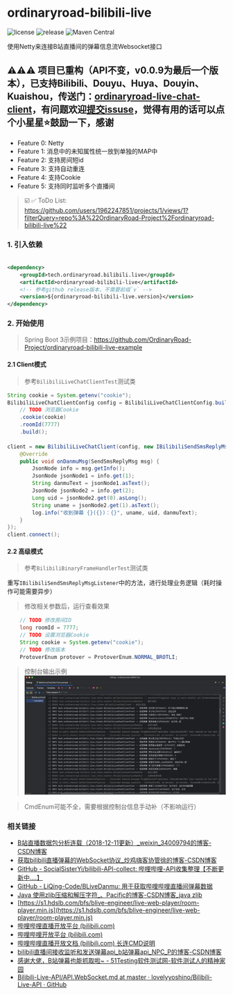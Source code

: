 # ordinaryroad-bilibili-live

![license](https://img.shields.io/github/license/1962247851/ordinaryroad-bilibili-live) ![release](https://img.shields.io/github/v/release/1962247851/ordinaryroad-bilibili-live) ![Maven Central](https://img.shields.io/maven-central/v/tech.ordinaryroad.bilibili.live/ordinaryroad-bilibili-live)

使用Netty来连接B站直播间的弹幕信息流Websocket接口

## ⚠️⚠️⚠️ 项目已重构（API不变，v0.0.9为最后一个版本），已支持Bilibili、Douyu、Huya、Douyin、Kuaishou，传送门：[ordinaryroad-live-chat-client](https://github.com/OrdinaryRoad-Project/ordinaryroad-live-chat-client)，有问题欢迎[提交issuse](https://github.com/OrdinaryRoad-Project/ordinaryroad-live-chat-client/issues)，觉得有用的话可以点个小星星⭐️鼓励一下，感谢


- Feature 0: Netty
- Feature 1: 消息中的未知属性统一放到单独的MAP中
- Feature 2: 支持房间短id
- Feature 3: 支持自动重连
- Feature 4: 支持Cookie
- Feature 5: 支持同时监听多个直播间

> ☑️ ✅ ToDo
> List: https://github.com/users/1962247851/projects/1/views/1?filterQuery=repo%3A%22OrdinaryRoad-Project%2Fordinaryroad-bilibili-live%22

### 1. 引入依赖

```xml

<dependency>
    <groupId>tech.ordinaryroad.bilibili.live</groupId>
    <artifactId>ordinaryroad-bilibili-live</artifactId>
    <!-- 参考github release版本，不需要前缀`v` -->
    <version>${ordinaryroad-bilibili-live.version}</version>
</dependency>
```

### 2. 开始使用
> Spring Boot 3示例项目：https://github.com/OrdinaryRoad-Project/ordinaryroad-bilibili-live-example

#### 2.1 Client模式

> 参考`BilibiliLiveChatClientTest`测试类
```java
String cookie = System.getenv("cookie");
BilibiliLiveChatClientConfig config = BilibiliLiveChatClientConfig.builder()
    // TODO 浏览器Cookie
    .cookie(cookie)
    .roomId(7777)
    .build();

client = new BilibiliLiveChatClient(config, new IBilibiliSendSmsReplyMsgListener() {
    @Override
    public void onDanmuMsg(SendSmsReplyMsg msg) {
        JsonNode info = msg.getInfo();
        JsonNode jsonNode1 = info.get(1);
        String danmuText = jsonNode1.asText();
        JsonNode jsonNode2 = info.get(2);
        Long uid = jsonNode2.get(0).asLong();
        String uname = jsonNode2.get(1).asText();
        log.info("收到弹幕 {}({})：{}", uname, uid, danmuText);
    }
});
client.connect();
```

#### 2.2 高级模式

> 参考`BilibiliBinaryFrameHandlerTest`测试类

重写`IBilibiliSendSmsReplyMsgListener`中的方法，进行处理业务逻辑（耗时操作可能需要异步）

> 修改相关参数后，运行查看效果
```java
    // TODO 修改房间ID
    long roomId = 7777;
    // TODO 设置浏览器Cookie
    String cookie = System.getenv("cookie");
    // TODO 修改版本
    ProtoverEnum protover = ProtoverEnum.NORMAL_BROTLI;
```

> 控制台输出示例
![控制台示例](example/console-0.0.5.png)

> CmdEnum可能不全，需要根据控制台信息手动补（不影响运行）

### 相关链接

- [B站直播数据包分析连载（2018-12-11更新）_weixin_34009794的博客-CSDN博客](https://blog.csdn.net/weixin_34009794/article/details/88689474)
- [获取bilibili直播弹幕的WebSocket协议_炒鸡嗨客协管徐的博客-CSDN博客](https://blog.csdn.net/xfgryujk/article/details/80306776)
- [GitHub - SocialSisterYi/bilibili-API-collect: 哔哩哔哩-API收集整理【不断更新中....】](https://github.com/SocialSisterYi/bilibili-API-collect)
- [GitHub - LiQing-Code/BLiveDanmu: 用于获取哔哩哔哩直播间弹幕数据](https://github.com/LiQing-Code/BLiveDanmu)
- [Java 使用zlib压缩和解压字符_、Pacific的博客-CSDN博客_java zlib](https://blog.csdn.net/qq_42670703/article/details/123370008)
- [https://s1.hdslb.com/bfs/blive-engineer/live-web-player/room-player.min.js](https://s1.hdslb.com/bfs/blive-engineer/live-web-player/room-player.min.js)
- [哔哩哔哩直播开放平台 (bilibili.com)](https://open-live.bilibili.com/)
- [哔哩哔哩开放平台 (bilibili.com)](https://openhome.bilibili.com/)
- [哔哩哔哩直播开放文档 (bilibili.com) 长连CMD说明](https://open-live.bilibili.com/document/f9ce25be-312e-1f4a-85fd-fef21f1637f8)
- [bilibili直播间接收监听和发送弹幕api\_b站弹幕api\_NPC\_P的博客-CSDN博客](https://blog.csdn.net/npccccccccc/article/details/124576745)
- [感谢大佬，B站弹幕也能抓取啦\~ - 51Testing软件测试网-软件测试人的精神家园](http://www.51testing.com/mobile/view.php?itemid=4475284)
- [Bilibili-Live-API/API.WebSocket.md at master · lovelyyoshino/Bilibili-Live-API · GitHub](https://github.com/lovelyyoshino/Bilibili-Live-API/blob/master/API.WebSocket.md)
